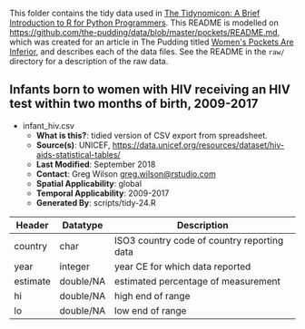 This folder contains the tidy data used in [The Tidynomicon: A Brief Introduction to R for Python Programmers](https://github.com/gvwilson/tidynomicon). This README is modelled on <https://github.com/the-pudding/data/blob/master/pockets/README.md>, which was created for an article in The Pudding titled [Women's Pockets Are Inferior](https://pudding.cool/2018/08/pockets/), and describes each of the data files. See the README in the `raw/` directory for a description of the raw data.

## Infants born to women with HIV receiving an HIV test within two months of birth, 2009-2017

- infant_hiv.csv
  - **What is this?**: tidied version of CSV export from spreadsheet.
  - **Source(s)**: UNICEF, <https://data.unicef.org/resources/dataset/hiv-aids-statistical-tables/>
  - **Last Modified**: September 2018
  - **Contact**: Greg Wilson <greg.wilson@rstudio.com>
  - **Spatial Applicability**: global
  - **Temporal Applicability**: 2009-2017
  - **Generated By**: scripts/tidy-24.R

| Header | Datatype | Description |
|---|---|---|
| country | char | ISO3 country code of country reporting data |
| year | integer | year CE for which data reported |
| estimate | double/NA | estimated percentage of measurement |
| hi | double/NA | high end of range |
| lo | double/NA | low end of range |